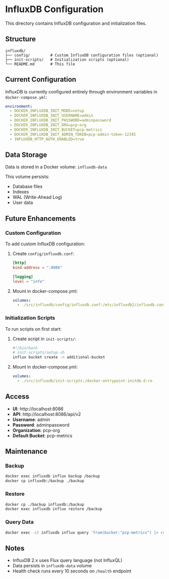 # InfluxDB Configuration

This directory contains InfluxDB configuration and initialization files.

## Structure

```
influxdb/
├── config/         # Custom InfluxDB configuration files (optional)
├── init-scripts/   # Initialization scripts (optional)
└── README.md       # This file
```

## Current Configuration

InfluxDB is currently configured entirely through environment variables in `docker-compose.yml`:

```yaml
environment:
  - DOCKER_INFLUXDB_INIT_MODE=setup
  - DOCKER_INFLUXDB_INIT_USERNAME=admin
  - DOCKER_INFLUXDB_INIT_PASSWORD=adminpassword
  - DOCKER_INFLUXDB_INIT_ORG=pcp-org
  - DOCKER_INFLUXDB_INIT_BUCKET=pcp-metrics
  - DOCKER_INFLUXDB_INIT_ADMIN_TOKEN=pcp-admin-token-12345
  - INFLUXDB_HTTP_AUTH_ENABLED=true
```

## Data Storage

Data is stored in a Docker volume: `influxdb-data`

This volume persists:
- Database files
- Indexes
- WAL (Write-Ahead Log)
- User data

## Future Enhancements

### Custom Configuration

To add custom InfluxDB configuration:

1. Create `config/influxdb.conf`:
   ```toml
   [http]
   bind-address = ":8086"

   [logging]
   level = "info"
   ```

2. Mount in docker-compose.yml:
   ```yaml
   volumes:
     - ./src/influxdb/config/influxdb.conf:/etc/influxdb2/influxdb.conf:ro
   ```

### Initialization Scripts

To run scripts on first start:

1. Create script in `init-scripts/`:
   ```bash
   #!/bin/bash
   # init-scripts/setup.sh
   influx bucket create -n additional-bucket
   ```

2. Mount in docker-compose.yml:
   ```yaml
   volumes:
     - ./src/influxdb/init-scripts:/docker-entrypoint-initdb.d:ro
   ```

## Access

- **UI**: http://localhost:8086
- **API**: http://localhost:8086/api/v2
- **Username**: admin
- **Password**: adminpassword
- **Organization**: pcp-org
- **Default Bucket**: pcp-metrics

## Maintenance

### Backup

```bash
docker exec influxdb influx backup /backup
docker cp influxdb:/backup ./backup
```

### Restore

```bash
docker cp ./backup influxdb:/backup
docker exec influxdb influx restore /backup
```

### Query Data

```bash
docker exec -it influxdb influx query 'from(bucket:"pcp-metrics") |> range(start: -1h)'
```

## Notes

- InfluxDB 2.x uses Flux query language (not InfluxQL)
- Data persists in `influxdb-data` volume
- Health check runs every 10 seconds on `/health` endpoint
